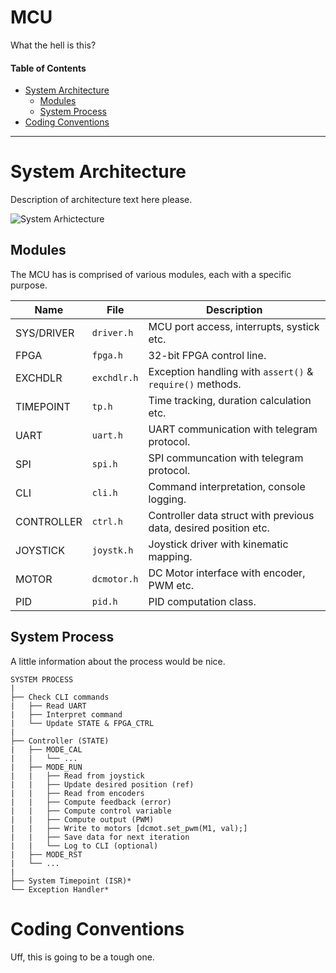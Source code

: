 # MCU
What the hell is this?

#### Table of Contents
- [System Architecture](#system-architecture)
  * [Modules](#modules)
  * [System Process](#system-process)
- [Coding Conventions](#coding-conventions)

---

# System Architecture
Description of architecture text here please.

![System Arhictecture](https://i.imgur.com/ozbbVL8.png)

## Modules
The MCU has is comprised of various modules, each with a specific purpose.

| Name       	| File        	| Description                                                      	|
|------------	|-------------	|------------------------------------------------------------------	|
| SYS/DRIVER 	| `driver.h`  	| MCU port access, interrupts, systick etc.                        	|
| FPGA       	| `fpga.h`    	| 32-bit FPGA control line.                                        	|
| EXCHDLR    	| `exchdlr.h` 	| Exception handling with `assert()` & `require()` methods.        	|
| TIMEPOINT  	| `tp.h`      	| Time tracking, duration calculation etc.                         	|
| UART       	| `uart.h`    	| UART communication with telegram protocol.                       	|
| SPI        	| `spi.h`     	| SPI communcation with telegram protocol.                         	|
| CLI        	| `cli.h`     	| Command interpretation, console logging.                         	|
| CONTROLLER 	| `ctrl.h`    	| Controller data struct with previous data, desired position etc. 	|
| JOYSTICK   	| `joystk.h`  	| Joystick driver with kinematic mapping.                          	|
| MOTOR      	| `dcmotor.h` 	| DC Motor interface with encoder, PWM etc.                        	|
| PID        	| `pid.h`     	| PID computation class.                                           	|

## System Process
A little information about the process would be nice.

```
SYSTEM PROCESS
|
├── Check CLI commands
|   ├── Read UART
|   ├── Interpret command
|   └── Update STATE & FPGA_CTRL
|
├── Controller (STATE)
|   ├── MODE_CAL
|   |   └── ...
|   ├── MODE_RUN
|   |   ├── Read from joystick
|   |   ├── Update desired position (ref)
|   |   ├── Read from encoders
|   |   ├── Compute feedback (error)
|   |   ├── Compute control variable
|   |   ├── Compute output (PWM)
|   |   ├── Write to motors [dcmot.set_pwm(M1, val);]
|   |   ├── Save data for next iteration
|   |   └── Log to CLI (optional)
|   ├── MODE_RST
|   └── ...
|
├── System Timepoint (ISR)*
└── Exception Handler*
```

# Coding Conventions
Uff, this is going to be a tough one.
